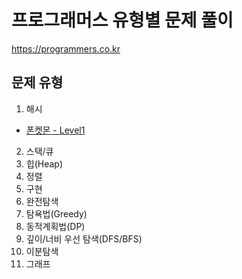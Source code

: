 # 프로그래머스 유형별 문제 풀이
https://programmers.co.kr

## 문제 유형
1. 해시
* [폰켓몬 - Level1](https://school.programmers.co.kr/learn/courses/30/lessons/1845) 
2. 스택/큐
3. 힙(Heap)
4. 정렬
5. 구현
6. 완전탐색
7. 탐욕법(Greedy)
8. 동적계획법(DP)
9. 깊이/너비 우선 탐색(DFS/BFS)
10. 이분탐색
11. 그래프
